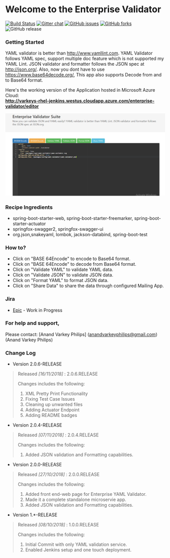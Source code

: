 
# Welcome to the Enterprise Validator

[![Build Status](http://varkeys-rhel-jenkins.westus.cloudapp.azure.com:8080/buildStatus/icon?job=pipeline-job)](http://varkeys-rhel-jenkins.westus.cloudapp.azure.com:8080/job/pipeline-job/)
[![Gitter chat](https://badges.gitter.im/gitterHQ/gitter.png)](https://gitter.im/enterprise-validator/Lobby)
[![GitHub issues](https://img.shields.io/github/issues/anandvarkeyphilips/enterprise-validator.svg)](https://github.com/anandvarkeyphilips/enterprise-validator/issues)
[![GitHub forks](https://img.shields.io/github/forks/anandvarkeyphilips/enterprise-validator.svg)](https://github.com/anandvarkeyphilips/enterprise-validator/network)
![GitHub release](https://img.shields.io/github/release/anandvarkeyphilips/enterprise-validator.svg)

### Getting Started

YAML validator is better than http://www.yamllint.com.
YAML Validator follows YAML spec, support multiple doc feature which is not supported my YAML Lint.
JSON validator and formatter follows the JSON spec at http://json.org/.
Also, now you dont have to use https://www.base64decode.org/,
This app also supports Decode from and to Base64 format.

Here's the working version of the Application hosted in Microsoft Azure Cloud:<br />
**http://varkeys-rhel-jenkins.westus.cloudapp.azure.com/enterprise-validator/editor**

![Alt text](enterprise-validator-image.PNG?raw=true "Enterprise Validator Suite")

### Recipe Ingredients
 * spring-boot-starter-web, spring-boot-starter-freemarker, spring-boot-starter-actuator
 * springfox-swagger2, springfox-swagger-ui
 * org.json,snakeyaml, lombok, jackson-databind, spring-boot-test


### How to?
[comment]: # (REPLACE ME: Add your confluence page in below format)
* Click on "BASE 64Encode" to encode to Base64 format.
* Click on "BASE 64Encode" to decode from Base64 format.
* Click on "Validate YAML" to validate YAML data.
* Click on "Validate JSON" to validate JSON data.
* Click on "Format YAML" to format JSON data.
* Click on "Share Data" to share the data through configured Mailing App.


### Jira
[comment]: # (REPLACE ME: Add your Jira EPIC page in below format)
* [Epic](https://jira.global.atlassian.com/browse/<JIRA-ID>) - Work in Progress

### For help and support,
Please contact: [Anand Varkey Philips] (anandvarkeyphilips@gmail.com) (Anand Varkey Philips)

### Change Log
[comment]: # (REPLACE ME: Add the changelog in below format)

* Version 2.0.6-RELEASE

> Released *[16/11/2018]* : 2.0.6.RELEASE
>
> Changes includes the following:
>
> 1. XML Pretty Print Functionality
> 2. Fixing Test Case Issues
> 3. Cleaning up unwanted files
> 4. Adding Actuator Endpoint
> 5. Adding README badges

* Version 2.0.4-RELEASE

> Released *[07/11/2018]* : 2.0.4.RELEASE
>
> Changes includes the following:
>
> 1. Added JSON validation and Formatting capabilities.

* Version 2.0.0-RELEASE

> Released *[27/10/2018]* : 2.0.0.RELEASE
>
> Changes includes the following:
>
> 1. Added front end-web page for Enterprise YAML Validator.
> 2. Made it a complete standalone microservie app.
> 3. Added JSON validation and Formatting capabilities.

* Version 1.*-RELEASE

> Released *[08/10/2018]* : 1.0.0.RELEASE
>
> Changes includes the following:
>
> 1. Initial Commit with only YAML validation service.
> 2. Enabled Jenkins setup and one touch deployment.